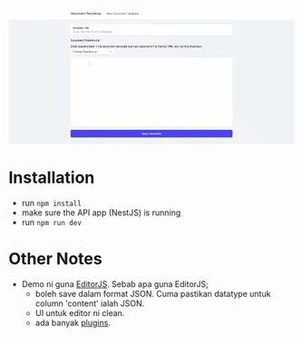 ![Document Template Builder Demo](document-builder.gif)

# Installation
- run ```npm install```
- make sure the API app (NestJS) is running
- run ```npm run dev```

# Other Notes
- Demo ni guna [EditorJS](https://editorjs.io/). Sebab apa guna EditorJS;
  - boleh save dalam format JSON. Cuma pastikan datatype untuk column 'content' ialah JSON.
  - UI untuk editor ni clean.
  - ada banyak [plugins](https://github.com/editor-js/awesome-editorjs).